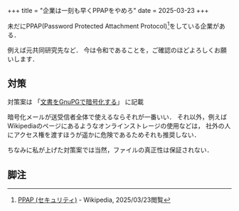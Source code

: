 +++
title = "企業は一刻も早くPPAPをやめろ"
date = 2025-03-23
+++

未だにPPAP(Password Protected Attachment Protocol)[^ppap]をしている企業がある．

例えば元共同研究先など．
今は令和であることを，ご確認のほどよろしくお願いします．

## 対策
対策案は 「[文書をGnuPGで暗号化する](../../memo/gnupg)」 に記載

暗号化メールが送受信者全体で使えるならそれが一番いい．
それ以外，例えばWikipediaのページにあるようなオンラインストレージの使用などは，
社外の人にアクセス権を渡すほうが遥かに危険であるためそれも推奨しない．

ちなみに私が上げた対策案では当然，ファイルの真正性は保証されない．

## 脚注
[^ppap]: [PPAP (セキュリティ)](https://ja.wikipedia.org/wiki/PPAP_(%E3%82%BB%E3%82%AD%E3%83%A5%E3%83%AA%E3%83%86%E3%82%A3)) - Wikipedia, 2025/03/23閲覧